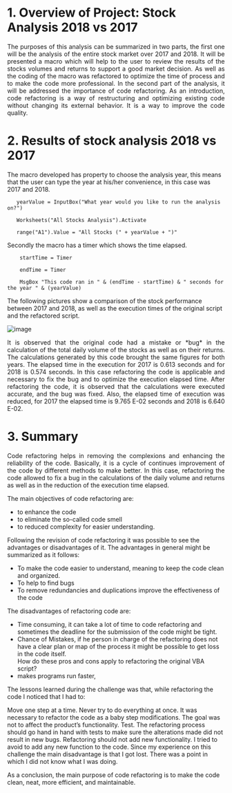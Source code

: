 
# 1.	Overview of Project: Stock Analysis 2018 vs 2017

<p align="justify"> The purposes of this analysis can be summarized in two parts, the first one will be the analysis of the entire stock market over 2017 and 2018. It will be presented a macro which will help to the user to review the results of the stocks volumes and returns to support a good market decision. As well as the coding of the macro was refactored to optimize the time of process and to make the code more professional.  
In the second part of the analysis, it will be addressed the importance of code refactoring. As an introduction, code refactoring is a way of restructuring and optimizing existing code without changing its external behavior. It is a way to improve the code quality. 

# 2.	Results of stock analysis 2018 vs 2017

 The macro developed has property to choose the analysis year, this means that the user can type the year at his/her convenience, in this case was 2017 and 2018. 

       yearValue = InputBox("What year would you like to run the analysis on?")

       Worksheets("All Stocks Analysis").Activate

       range("A1").Value = "All Stocks (" + yearValue + ")"

Secondly the macro has a timer which shows the time elapsed.  
 
        startTime = Timer

        endTime = Timer

        MsgBox "This code ran in " & (endTime - startTime) & " seconds for the year " & (yearValue)


The following pictures show a comparison of the stock performance between 2017 and 2018, as well as the execution times of the original script and the refactored script.
 
![image](https://user-images.githubusercontent.com/95872614/149551479-13cc8a9d-400c-494d-bc03-c890ef45c912.png)

<p align="justify"> It is observed that the original code had a mistake or *bug* in the calculation of the total daily volume of the stocks as well as on their returns. The calculations generated by this code brought the same figures for both years. The elapsed time in the execution for 2017 is 0.613 seconds and for 2018 is 0.574 seconds. 
In this case refactoring the code is applicable and necessary to fix the bug and to optimize the execution elapsed time. After refactoring the code, it is observed that the calculations were executed accurate, and the bug was fixed. Also, the elapsed time of execution was reduced, for 2017 the elapsed time is 9.765 E-02 seconds and 2018 is 6.640 E-02.
 

# 3.	Summary
 
<p align="justify"> Code refactoring helps in removing the complexions and enhancing the reliability of the code. Basically, it is a cycle of continues improvement of the code by different methods to make better. In this case, refactoring the code allowed to fix a bug in the calculations of the daily volume and returns as well as in the reduction of the execution time elapsed. 

The main objectives of code refactoring are:
-	to enhance the code
-	to eliminate the so-called code smell 
-	to reduced complexity for easier understanding. 

Following the revision of code refactoring it was possible to see the advantages or disadvantages of it. The advantages in general might be summarized as it follows:
-	To make the code easier to understand, meaning to keep the code clean and organized. 
-	To help to find bugs
-	To remove redundancies and duplications improve the effectiveness of the code

The disadvantages of refactoring code are:
- Time consuming, it can take a lot of time to code refactoring and sometimes the deadline for the submission of the code might be tight.  
- Chance of Mistakes, if he person in charge of the refactoring does not have a clear plan or map of the process it might be possible to get loss in the code itself.  
How do these pros and cons apply to refactoring the original VBA script?
-	makes programs run faster,

The lessons learned during the challenge was that, while refactoring the code I noticed that I had to: 

Move one step at a time. Never try to do everything at once. It was necessary to refactor the code as a baby step modifications. The goal was not to affect the product’s functionality.
Test. The refactoring process should go hand in hand with tests to make sure the alterations made did not result in new bugs.
Refactoring should not add new functionality. I tried to avoid to add any new function to the code. 
Since my experience on this challenge the main disadvantage is that I got lost. There was a point in which I did not know what I was doing. 

As a conclusion, the main purpose of code refactoring is to make the code clean, neat, more efficient, and maintainable.
